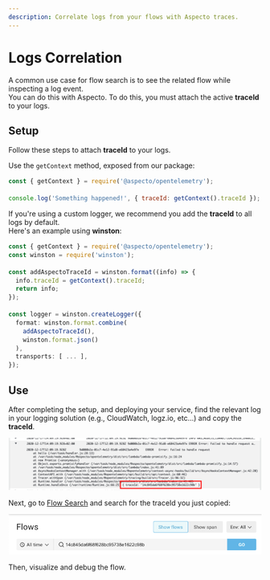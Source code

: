 ```yaml
---
description: Correlate logs from your flows with Aspecto traces.
---
```


# Logs Correlation

A common use case for flow search is to see the related flow while inspecting a log event.  
You can do this with Aspecto. To do this, you must attach the active **traceId** to your logs.

## Setup

Follow these steps to attach **traceId** to your logs.

Use the `getContext` method, exposed from our package:

```javascript
const { getContext } = require('@aspecto/opentelemetry');

console.log('Something happened!', { traceId: getContext().traceId });
```

If you're using a custom logger, we recommend you add the **traceId** to all logs by default.  
Here's an example using **winston**:

```typescript
const { getContext } = require('@aspecto/opentelemetry');
const winston = require('winston');

const addAspectoTraceId = winston.format((info) => {
  info.traceId = getContext().traceId;
  return info;
});

const logger = winston.createLogger({
  format: winston.format.combine(
    addAspectoTraceId(), 
    winston.format.json()
  ),
  transports: [ ... ],
});
```

## Use

After completing the setup, and deploying your service, find the relevant log in your logging solution \(e.g., CloudWatch, logz.io, etc...\) and copy the **traceId**.

![Finding the traceId in a CloudWatch log](../.gitbook/assets/image%20%287%29.png)

Next, go to [Flow Search](../flow-search.md) and search for the traceId you just copied:

![Searching for traceId in Flow Search](../.gitbook/assets/image%20%288%29.png)

Then, visualize and debug the flow.

